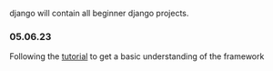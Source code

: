 django will contain all beginner django projects.

### 05.06.23
Following the [tutorial](https://docs.djangoproject.com/en/4.2/intro/tutorial01/) to get a basic understanding of the framework

